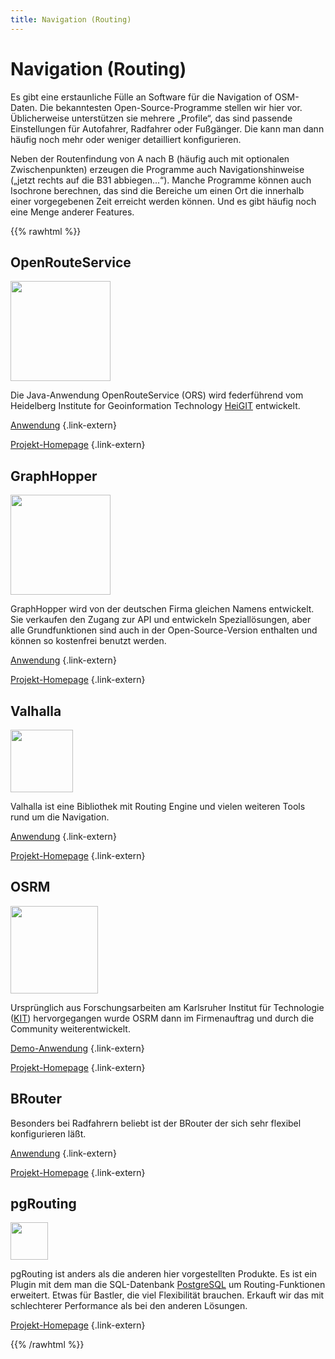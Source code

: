 ```yaml
---
title: Navigation (Routing)
---
```


# Navigation (Routing)

Es gibt eine erstaunliche Fülle an Software für die Navigation of OSM-Daten.
Die bekanntesten Open-Source-Programme stellen wir hier vor. Üblicherweise
unterstützen sie mehrere „Profile“, das sind passende Einstellungen für
Autofahrer, Radfahrer oder Fußgänger. Die kann man dann häufig noch mehr oder
weniger detailliert konfigurieren.

Neben der Routenfindung von A nach B (häufig auch mit optionalen
Zwischenpunkten) erzeugen die Programme auch Navigationshinweise („jetzt rechts
auf die B31 abbiegen...“). Manche Programme können auch Isochrone berechnen,
das sind die Bereiche um einen Ort die innerhalb einer vorgegebenen Zeit
erreicht werden können. Und es gibt häufig noch eine Menge anderer Features.

{{% rawhtml %}}

<div class="grid-container">
<div class="grid-box">

## OpenRouteService

<img class="float-right" src="/img/logos/openrouteservice.png" alt="" width="160"/>

Die Java-Anwendung OpenRouteService (ORS) wird federführend vom Heidelberg
Institute for Geoinformation Technology [HeiGIT](https://heigit.org/)
entwickelt.

[Anwendung](https://maps.openrouteservice.org/)
{.link-extern}

[Projekt-Homepage](https://openrouteservice.org/)
{.link-extern}

</div>
<div class="grid-box">

## GraphHopper

<img class="float-right" src="/img/logos/graphhopper.png" alt="" width="160"/>

GraphHopper wird von der deutschen Firma gleichen Namens entwickelt. Sie
verkaufen den Zugang zur API und entwickeln Speziallösungen, aber alle
Grundfunktionen sind auch in der Open-Source-Version enthalten und können
so kostenfrei benutzt werden.

[Anwendung](https://graphhopper.com/maps/)
{.link-extern}

[Projekt-Homepage](https://www.graphhopper.com/)
{.link-extern}

</div>
<div class="grid-box">

## Valhalla

<img class="float-right" src="/img/logos/valhalla.png" alt="" width="100"/>

Valhalla ist eine Bibliothek mit Routing Engine und vielen weiteren Tools
rund um die Navigation.

[Anwendung](https://valhalla.openstreetmap.de/)
{.link-extern}

[Projekt-Homepage](https://valhalla.github.io/valhalla/)
{.link-extern}

</div>
<div class="grid-box">

## OSRM

<img class="float-right" src="/img/logos/osrm.svg" alt="" width="140"/>

Ursprünglich aus Forschungsarbeiten am Karlsruher Institut für Technologie
([KIT](https://www.kit.edu/)) hervorgegangen wurde OSRM dann im Firmenauftrag
und durch die Community weiterentwickelt.

[Demo-Anwendung](https://map.project-osrm.org/)
{.link-extern}

[Projekt-Homepage](https://project-osrm.org/)
{.link-extern}

</div>
<div class="grid-box">

## BRouter

Besonders bei Radfahrern beliebt ist der BRouter der sich sehr flexibel
konfigurieren läßt.

[Anwendung](https://brouter.de/brouter-web/)
{.link-extern}

[Projekt-Homepage](https://brouter.de/)
{.link-extern}

</div>

<div class="grid-box">

## pgRouting

<img class="float-right" src="/img/logos/pgrouting.png" alt="" width="60"/>

pgRouting ist anders als die anderen hier vorgestellten Produkte. Es ist ein
Plugin mit dem man die SQL-Datenbank [PostgreSQL](https://www.postgresql.org/)
um Routing-Funktionen erweitert. Etwas für Bastler, die viel Flexibilität
brauchen. Erkauft wir das mit schlechterer Performance als bei den anderen
Lösungen.

[Projekt-Homepage](https://pgrouting.org/)
{.link-extern}

</div>
</div><!-- grid-container -->

{{% /rawhtml %}}


